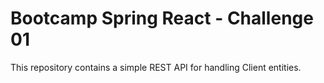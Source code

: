 # Bootcamp Spring React - Challenge 01

This repository contains a simple REST API for handling Client entities.